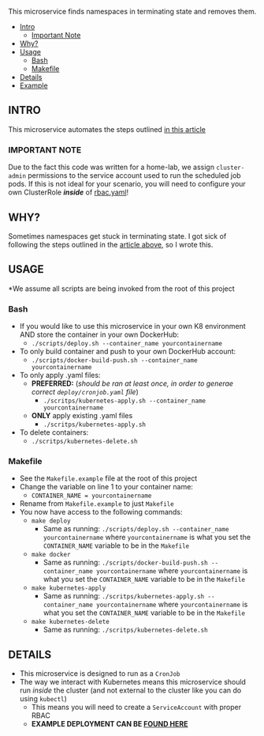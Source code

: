 This microservice finds namespaces in terminating state and removes them.

- [Intro](#intro)
  - [Important Note](#important-note)
- [Why?](#why)
- [Usage](#usage)
  - [Bash](#bash)
  - [Makefile](#makefile)
- [Details](#details)
- [Example](/deploy)

## INTRO

This microservice automates the steps outlined [in this article](https://medium.com/@craignewtondev/how-to-fix-kubernetes-namespace-deleting-stuck-in-terminating-state-5ed75792647e)

### IMPORTANT NOTE

Due to the fact this code was written for a home-lab, we assign `cluster-admin` permissions to the service account used to run the scheduled job pods. If this is not ideal for your scenario, you will need to configure your own ClusterRole ***inside*** of [rbac.yaml](/deploy/rbac.yaml)!

## WHY?

Sometimes namespaces get stuck in terminating state.  I got sick of following the steps outlined in the [article above](#intro), so I wrote this.

## USAGE

*We assume all scripts are being invoked from the root of this project

### Bash

 - If you would like to use this microservice in your own K8 environment AND store the container in your own DockerHub:
   - `./scripts/deploy.sh --container_name yourcontainername`
 - To only build container and push to your own DockerHub account:
   - `./scripts/docker-build-push.sh --container_name yourcontainername`
 - To only apply .yaml files:
   - **PREFERRED:** (*should be ran at least once, in order to generae correct `deploy/cronjob.yaml` file*)
     - `./scritps/kubernetes-apply.sh --container_name yourcontainername`
   - **ONLY** apply existing .yaml files
     - `./scritps/kubernetes-apply.sh`
 - To delete containers:
   - `./scritps/kubernetes-delete.sh`

### Makefile

 - See the `Makefile.example` file at the root of this project
 - Change the variable on line 1 to your container name: 
   - `CONTAINER_NAME = yourcontainername`
 - Rename from `Makefile.example` to just `Makefile`
 - You now have access to the following commands:
   - `make deploy`
     - Same as running: `./scripts/deploy.sh --container_name yourcontainername` where `yourcontainername` is what you set the `CONTAINER_NAME` variable to be in the `Makefile`
   - `make docker`
     - Same as running: `./scripts/docker-build-push.sh --container_name yourcontainername` where `yourcontainername` is what you set the `CONTAINER_NAME` variable to be in the `Makefile`
   - `make kubernetes-apply`
     - Same as running: `./scritps/kubernetes-apply.sh --container_name yourcontainername` where `yourcontainername` is what you set the `CONTAINER_NAME` variable to be in the `Makefile`
   - `make kubernetes-delete`
     - Same as running: `./scritps/kubernetes-delete.sh`

## DETAILS

 - This microservice is designed to run as a `CronJob`
 - The way we interact with Kubernetes means this microservice should run *inside* the cluster (and not external to the cluster like you can do using `kubectl`)
   - This means you will need to create a `ServiceAccount` with proper RBAC
   - **EXAMPLE DEPLOYMENT CAN BE [FOUND HERE](/deploy)**
